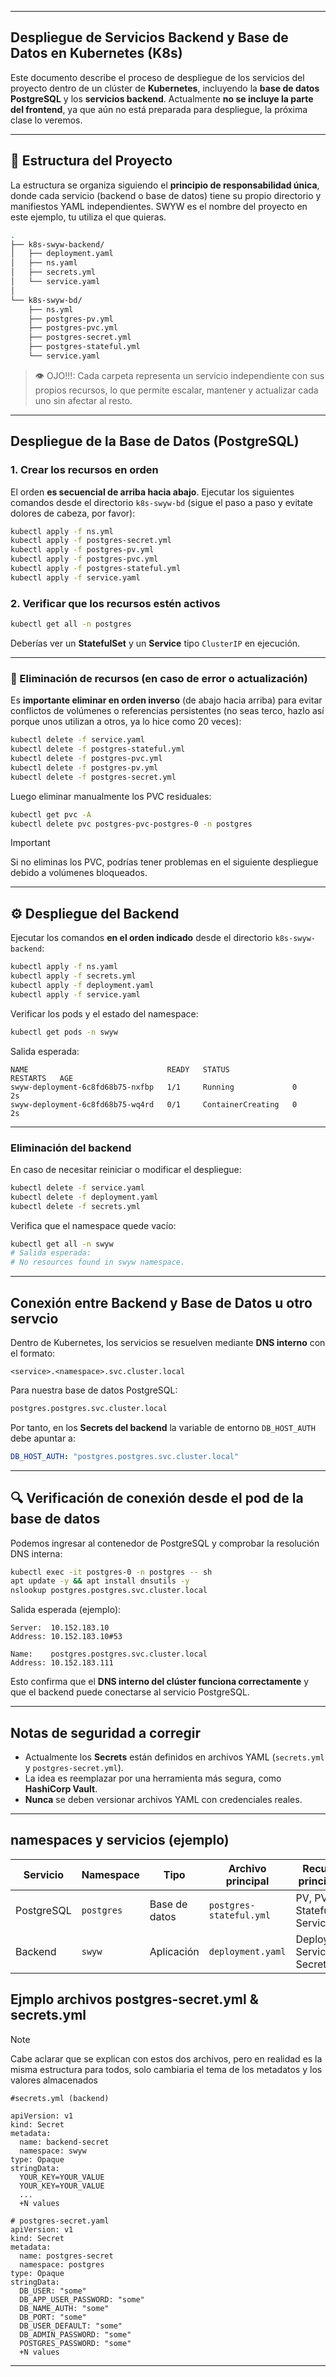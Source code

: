 
---

##  Despliegue de Servicios Backend y Base de Datos en Kubernetes (K8s)

Este documento describe el proceso de despliegue de los servicios del proyecto dentro de un clúster de **Kubernetes**, incluyendo la **base de datos PostgreSQL** y los **servicios backend**.
Actualmente **no se incluye la parte del frontend**, ya que aún no está preparada para despliegue, la próxima clase lo veremos.

---

## 📂 Estructura del Proyecto

La estructura se organiza siguiendo el **principio de responsabilidad única**, donde cada servicio (backend o base de datos) tiene su propio directorio y manifiestos YAML independientes.  SWYW es el nombre del proyecto en este ejemplo, tu utiliza el que quieras.

```bash
.
├── k8s-swyw-backend/
│   ├── deployment.yaml
│   ├── ns.yaml
│   ├── secrets.yml
│   └── service.yaml
│
└── k8s-swyw-bd/
    ├── ns.yml
    ├── postgres-pv.yml
    ├── postgres-pvc.yml
    ├── postgres-secret.yml
    ├── postgres-stateful.yml
    └── service.yaml
```

> 👁️ OJO!!!: Cada carpeta representa un servicio independiente con sus propios recursos, lo que permite escalar, mantener y actualizar cada uno sin afectar al resto.

---

##  Despliegue de la Base de Datos (PostgreSQL)

### 1. Crear los recursos en orden

El orden **es secuencial de arriba hacia abajo**.
Ejecutar los siguientes comandos desde el directorio `k8s-swyw-bd` (sigue el paso a paso y evitate dolores de cabeza, por favor):

```bash
kubectl apply -f ns.yml
kubectl apply -f postgres-secret.yml
kubectl apply -f postgres-pv.yml
kubectl apply -f postgres-pvc.yml
kubectl apply -f postgres-stateful.yml
kubectl apply -f service.yaml
```

### 2. Verificar que los recursos estén activos

```bash
kubectl get all -n postgres
```

Deberías ver un **StatefulSet** y un **Service** tipo `ClusterIP` en ejecución.

---

### 🧹 Eliminación de recursos (en caso de error o actualización)

Es **importante eliminar en orden inverso** (de abajo hacia arriba) para evitar conflictos de volúmenes o referencias persistentes (no seas terco, hazlo así porque unos utilizan a otros, ya lo hice como 20 veces):

```bash
kubectl delete -f service.yaml
kubectl delete -f postgres-stateful.yml
kubectl delete -f postgres-pvc.yml
kubectl delete -f postgres-pv.yml
kubectl delete -f postgres-secret.yml
```

Luego eliminar manualmente los PVC residuales:

```bash
kubectl get pvc -A
kubectl delete pvc postgres-pvc-postgres-0 -n postgres
```

> [!IMPORTANT]
> Si no eliminas los PVC, podrías tener problemas en el siguiente despliegue debido a volúmenes bloqueados.

---

## ⚙️ Despliegue del Backend

Ejecutar los comandos **en el orden indicado** desde el directorio `k8s-swyw-backend`:

```bash
kubectl apply -f ns.yaml
kubectl apply -f secrets.yml
kubectl apply -f deployment.yaml
kubectl apply -f service.yaml
```

Verificar los pods y el estado del namespace:

```bash
kubectl get pods -n swyw
```

Salida esperada:

```
NAME                               READY   STATUS              RESTARTS   AGE
swyw-deployment-6c8fd68b75-nxfbp   1/1     Running             0          2s
swyw-deployment-6c8fd68b75-wq4rd   0/1     ContainerCreating   0          2s
```

---

###  Eliminación del backend

En caso de necesitar reiniciar o modificar el despliegue:

```bash
kubectl delete -f service.yaml
kubectl delete -f deployment.yaml
kubectl delete -f secrets.yml
```

Verifica que el namespace quede vacío:

```bash
kubectl get all -n swyw
# Salida esperada:
# No resources found in swyw namespace.
```

---

##  Conexión entre Backend y Base de Datos u otro servcio

Dentro de Kubernetes, los servicios se resuelven mediante **DNS interno** con el formato:

```
<service>.<namespace>.svc.cluster.local
```

Para nuestra base de datos PostgreSQL:

```bash
postgres.postgres.svc.cluster.local
```

Por tanto, en los **Secrets del backend** la variable de entorno `DB_HOST_AUTH` debe apuntar a:

```yaml
DB_HOST_AUTH: "postgres.postgres.svc.cluster.local"
```

---

## 🔍 Verificación de conexión desde el pod de la base de datos

Podemos ingresar al contenedor de PostgreSQL y comprobar la resolución DNS interna:

```bash
kubectl exec -it postgres-0 -n postgres -- sh
apt update -y && apt install dnsutils -y
nslookup postgres.postgres.svc.cluster.local
```

Salida esperada (ejemplo):

```
Server:  10.152.183.10
Address: 10.152.183.10#53

Name:    postgres.postgres.svc.cluster.local
Address: 10.152.183.111
```

Esto confirma que el **DNS interno del clúster funciona correctamente** y que el backend puede conectarse al servicio PostgreSQL.

---

## Notas de seguridad a corregir

* Actualmente los **Secrets** están definidos en archivos YAML (`secrets.yml` y `postgres-secret.yml`).
* La idea es reemplazar por una herramienta más segura, como  **HashiCorp Vault**.
* **Nunca** se deben versionar archivos YAML con credenciales reales.

---

##  namespaces y servicios (ejemplo)

| Servicio   | Namespace  | Tipo          | Archivo principal       | Recursos principales          |
| ---------- | ---------- | ------------- | ----------------------- | ----------------------------- |
| PostgreSQL | `postgres` | Base de datos | `postgres-stateful.yml` | PV, PVC, StatefulSet, Service |
| Backend    | `swyw`     | Aplicación    | `deployment.yaml`       | Deployment, Service, Secret   |



## Ejmplo archivos postgres-secret.yml & secrets.yml
> [!NOTE]
> Cabe aclarar que se explican con estos dos archivos, pero en realidad es la misma estructura para todos, solo cambiaria el tema de los metadatos y los valores almacenados

```
#secrets.yml (backend)

apiVersion: v1
kind: Secret
metadata:
  name: backend-secret
  namespace: swyw
type: Opaque
stringData:
  YOUR_KEY=YOUR_VALUE
  YOUR_KEY=YOUR_VALUE
  ...
  +N values
```

```
# postgres-secret.yaml
apiVersion: v1
kind: Secret
metadata:
  name: postgres-secret
  namespace: postgres
type: Opaque
stringData:
  DB_USER: "some"
  DB_APP_USER_PASSWORD: "some"
  DB_NAME_AUTH: "some"
  DB_PORT: "some"
  DB_USER_DEFAULT: "some"
  DB_ADMIN_PASSWORD: "some"
  POSTGRES_PASSWORD: "some"
  +N values
```

---
